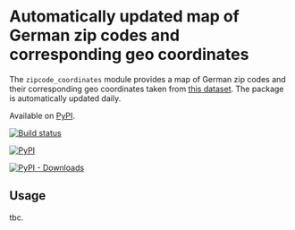 # Automatically updated map of German zip codes and corresponding geo coordinates

The `zipcode_coordinates` module provides a map of German zip codes and their corresponding geo coordinates taken from [this dataset]. The package is automatically updated daily.

Available on [PyPI].

[this dataset]: https://public.opendatasoft.com/explore/dataset/georef-germany-postleitzahl/information/
[PyPI]: https://pypi.org/pypi/zipcode-coordinates/



[![Build status](https://github.com/selfmade-energy/zipcode-coordinates/workflows/zipcoode_coordinates%20build/badge.svg)](https://github.com/selfmade-energy/zipcode-coordinates/actions)

[![PyPI](https://img.shields.io/pypi/v/zipcode-coordinates?logo=pypi)](https://pypi.org/pypi/zipcode-coordinates/)

[![PyPI - Downloads](https://img.shields.io/pypi/dm/zipcode-coordinates?color=red)](https://pypi.org/pypi/zipcode-coordinates/)

Usage
-----

tbc.
